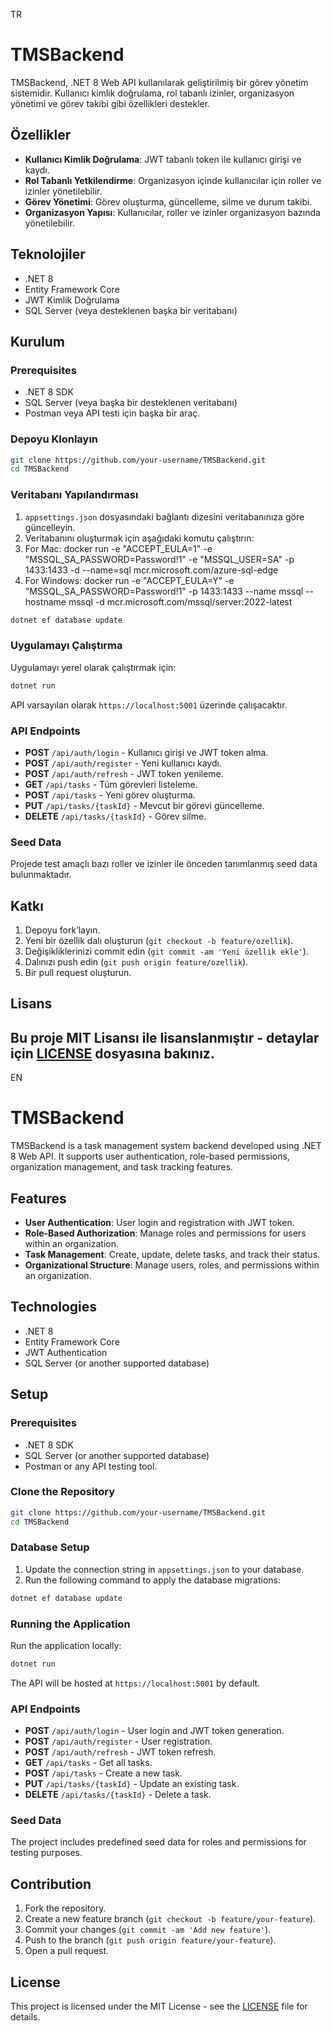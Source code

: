 TR
# TMSBackend

TMSBackend, .NET 8 Web API kullanılarak geliştirilmiş bir görev yönetim sistemidir. Kullanıcı kimlik doğrulama, rol tabanlı izinler, organizasyon yönetimi ve görev takibi gibi özellikleri destekler.

## Özellikler

- **Kullanıcı Kimlik Doğrulama**: JWT tabanlı token ile kullanıcı girişi ve kaydı.
- **Rol Tabanlı Yetkilendirme**: Organizasyon içinde kullanıcılar için roller ve izinler yönetilebilir.
- **Görev Yönetimi**: Görev oluşturma, güncelleme, silme ve durum takibi.
- **Organizasyon Yapısı**: Kullanıcılar, roller ve izinler organizasyon bazında yönetilebilir.

## Teknolojiler

- .NET 8
- Entity Framework Core
- JWT Kimlik Doğrulama
- SQL Server (veya desteklenen başka bir veritabanı)

## Kurulum

### Prerequisites

- .NET 8 SDK
- SQL Server (veya başka bir desteklenen veritabanı)
- Postman veya API testi için başka bir araç.

### Depoyu Klonlayın

```bash
git clone https://github.com/your-username/TMSBackend.git
cd TMSBackend
```

### Veritabanı Yapılandırması

1. `appsettings.json` dosyasındaki bağlantı dizesini veritabanınıza göre güncelleyin.
2. Veritabanını oluşturmak için aşağıdaki komutu çalıştırın:
3. For Mac: docker run -e "ACCEPT_EULA=1" -e "MSSQL_SA_PASSWORD=Password!1" -e "MSSQL_USER=SA" -p 1433:1433 -d --name=sql mcr.microsoft.com/azure-sql-edge
4. For Windows: docker run -e "ACCEPT_EULA=Y" -e "MSSQL_SA_PASSWORD=Password!1" -p 1433:1433 --name mssql --hostname mssql -d mcr.microsoft.com/mssql/server:2022-latest

```bash
dotnet ef database update
```

### Uygulamayı Çalıştırma

Uygulamayı yerel olarak çalıştırmak için:

```bash
dotnet run
```

API varsayılan olarak `https://localhost:5001` üzerinde çalışacaktır.

### API Endpoints

- **POST** `/api/auth/login` - Kullanıcı girişi ve JWT token alma.
- **POST** `/api/auth/register` - Yeni kullanıcı kaydı.
- **POST** `/api/auth/refresh` - JWT token yenileme.
- **GET** `/api/tasks` - Tüm görevleri listeleme.
- **POST** `/api/tasks` - Yeni görev oluşturma.
- **PUT** `/api/tasks/{taskId}` - Mevcut bir görevi güncelleme.
- **DELETE** `/api/tasks/{taskId}` - Görev silme.

### Seed Data

Projede test amaçlı bazı roller ve izinler ile önceden tanımlanmış seed data bulunmaktadır.

## Katkı

1. Depoyu fork’layın.
2. Yeni bir özellik dalı oluşturun (`git checkout -b feature/ozellik`).
3. Değişikliklerinizi commit edin (`git commit -am 'Yeni özellik ekle'`).
4. Dalınızı push edin (`git push origin feature/ozellik`).
5. Bir pull request oluşturun.

## Lisans

Bu proje MIT Lisansı ile lisanslanmıştır - detaylar için [LICENSE](LICENSE) dosyasına bakınız.
---
EN
# TMSBackend

TMSBackend is a task management system backend developed using .NET 8 Web API. It supports user authentication, role-based permissions, organization management, and task tracking features.

## Features

- **User Authentication**: User login and registration with JWT token.
- **Role-Based Authorization**: Manage roles and permissions for users within an organization.
- **Task Management**: Create, update, delete tasks, and track their status.
- **Organizational Structure**: Manage users, roles, and permissions within an organization.

## Technologies

- .NET 8
- Entity Framework Core
- JWT Authentication
- SQL Server (or another supported database)

## Setup

### Prerequisites

- .NET 8 SDK
- SQL Server (or another supported database)
- Postman or any API testing tool.

### Clone the Repository

```bash
git clone https://github.com/your-username/TMSBackend.git
cd TMSBackend
```

### Database Setup

1. Update the connection string in `appsettings.json` to your database.
2. Run the following command to apply the database migrations:

```bash
dotnet ef database update
```

### Running the Application

Run the application locally:

```bash
dotnet run
```

The API will be hosted at `https://localhost:5001` by default.

### API Endpoints

- **POST** `/api/auth/login` - User login and JWT token generation.
- **POST** `/api/auth/register` - User registration.
- **POST** `/api/auth/refresh` - JWT token refresh.
- **GET** `/api/tasks` - Get all tasks.
- **POST** `/api/tasks` - Create a new task.
- **PUT** `/api/tasks/{taskId}` - Update an existing task.
- **DELETE** `/api/tasks/{taskId}` - Delete a task.

### Seed Data

The project includes predefined seed data for roles and permissions for testing purposes.

## Contribution

1. Fork the repository.
2. Create a new feature branch (`git checkout -b feature/your-feature`).
3. Commit your changes (`git commit -am 'Add new feature'`).
4. Push to the branch (`git push origin feature/your-feature`).
5. Open a pull request.

## License

This project is licensed under the MIT License - see the [LICENSE](LICENSE) file for details.
